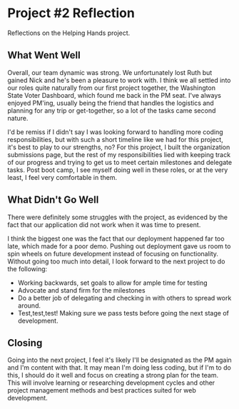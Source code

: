 # Project #2 Reflection
Reflections on the Helping Hands project.

## What Went Well
Overall, our team dynamic was strong. We unfortunately lost Ruth but gained Nick and he's been a pleasure to work with. I think we all settled into our roles quite naturally from our first project together, the Washington State Voter Dashboard, which found me back in the PM seat. I've always enjoyed PM'ing, usually being the friend that handles the logistics and planning for any trip or get-together, so a lot of the tasks came second nature. 

I'd be remiss if I didn't say I was looking forward to handling more coding responsibilities, but with such a short timeline like we had for this project, it's best to play to our strengths, no? For this project, I built the organization submissions page, but the rest of my responsibilities lied with keeping track of our progress and trying to get us to meet certain milestones and delegate tasks. Post boot camp, I see myself doing well in these roles, or at the very least, I feel very comfortable in them.

## What Didn't Go Well
There were definitely some struggles with the project, as evidenced by the fact that our application did not work when it was time to present.

I think the biggest one was the fact that our deployment happened far too late, which made for a poor demo. Pushing out deployment gave us room to spin wheels on future development instead of focusing on functionality. Without going too much into detail, I look forward to the next project to do the following:

* Working backwards, set goals to allow for ample time for testing
* Advocate and stand firm for the milestones
* Do a better job of delegating and checking in with others to spread work around.
* Test,test,test! Making sure we pass tests before going the next stage of development. 

## Closing
Going into the next project, I feel it's likely I'll be designated as the PM again and I'm content with that. It may mean I'm doing less coding, but if I'm to do this, I should do it well and focus on creating a strong plan for the team. This will involve learning or researching development cycles and other project management methods and best practices suited for web development.
 